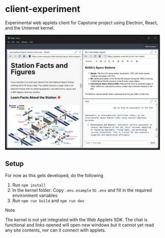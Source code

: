 # client-experiment
Experimental web applets client for Capstone project using Electron, React, and the Unternet kernel.

![Example usecase of the client](.assets/client-image.png)

## Setup

For now as this gets developed, do the following

1. Run `npm install`
2. In the kernel folder: Copy `.env.example` to `.env` and fill in the required environment variables
3. Run `npm run build` and `npm run dev`

> [!NOTE]
> The kernel is not yet integrated with the Web Applets SDK. The chat is functional and links opened will open new windows but it cannot yet read any site contents, nor can it connect with applets.